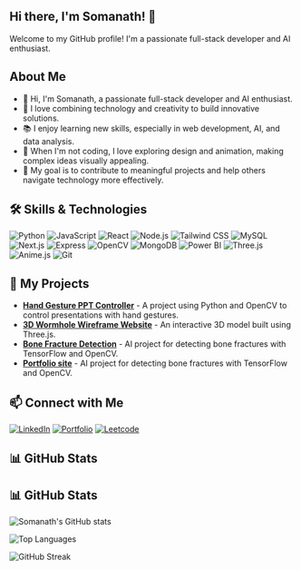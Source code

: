 ## Hi there, I'm Somanath! 👋
Welcome to my GitHub profile! I'm a passionate full-stack developer and AI enthusiast.

## About Me
- 👋 Hi, I'm Somanath, a passionate full-stack developer and AI enthusiast.
- 🌟 I love combining technology and creativity to build innovative solutions.
- 📚 I enjoy learning new skills, especially in web development, AI, and data analysis.
- 🎨 When I'm not coding, I love exploring design and animation, making complex ideas visually appealing.
- 🎯 My goal is to contribute to meaningful projects and help others navigate technology more effectively.


## 🛠 Skills & Technologies

![Python](https://img.shields.io/badge/-Python-3776AB?logo=python&logoColor=white&style=flat)
![JavaScript](https://img.shields.io/badge/-JavaScript-F7DF1E?logo=javascript&logoColor=black&style=flat)
![React](https://img.shields.io/badge/-React-61DAFB?logo=react&logoColor=black&style=flat)
![Node.js](https://img.shields.io/badge/-Node.js-339933?logo=node.js&logoColor=white&style=flat)
![Tailwind CSS](https://img.shields.io/badge/-Tailwind%20CSS-06B6D4?logo=tailwind-css&logoColor=white&style=flat)
![MySQL](https://img.shields.io/badge/-MySQL-4479A1?logo=mysql&logoColor=white&style=flat)
![Next.js](https://img.shields.io/badge/-Next.js-000000?logo=next.js&logoColor=white&style=flat)
![Express](https://img.shields.io/badge/-Express-000000?logo=express&logoColor=white&style=flat)
![OpenCV](https://img.shields.io/badge/-OpenCV-5C3EE8?logo=opencv&logoColor=white&style=flat)
![MongoDB](https://img.shields.io/badge/-MongoDB-47A248?logo=mongodb&logoColor=white&style=flat)
![Power BI](https://img.shields.io/badge/-Power%20BI-F25028?logo=powerbi&logoColor=white&style=flat)
![Three.js](https://img.shields.io/badge/-Three.js-000000?logo=three.js&logoColor=white&style=flat)
![Anime.js](https://img.shields.io/badge/-Anime.js-FF69B4?logo=anime.js&logoColor=white&style=flat)
![Git](https://img.shields.io/badge/-Git-F05032?logo=git&logoColor=white&style=flat)


## 🚀 My Projects

- [**Hand Gesture PPT Controller**](https://github.com/soma2205/hand-gesture-ppt-controller.git) - A project using Python and OpenCV to control presentations with hand gestures.
- [**3D Wormhole Wireframe Website**](https://github.com/soma2205/threejs-wireframe-model.git) - An interactive 3D model built using Three.js.
- [**Bone Fracture Detection**](https://github.com/soma2205/bone-fracture-detection.git) - AI project for detecting bone fractures with TensorFlow and OpenCV.
- [**Portfolio site**](https://github.com/soma2205/portfolio.git) - AI project for detecting bone fractures with TensorFlow and OpenCV.



## 📫 Connect with Me

[![LinkedIn](https://img.shields.io/badge/-LinkedIn-0A66C2?logo=linkedin&logoColor=white&style=flat)](https://www.linkedin.com/in/somanath-m-/)
[![Portfolio](https://img.shields.io/badge/-Portfolio-FF5722?style=flat)](https://somanath.netlify.app/)
[![Leetcode](https://img.shields.io/badge/LeetCode-<your_username>-orange?style=flat&logo=leetcode&logoColor=white)](https://leetcode.com/u/somanath__/)

## 📊 GitHub Stats

## 📊 GitHub Stats

![Somanath's GitHub stats](https://github-readme-stats.vercel.app/api?username=soma2205&show_icons=true&theme=radical)

![Top Languages](https://github-readme-stats.vercel.app/api/top-langs/?username=soma2205&layout=compact&theme=radical)

![GitHub Streak](https://github-readme-streak-stats.herokuapp.com/?user=soma2205&theme=radical)


